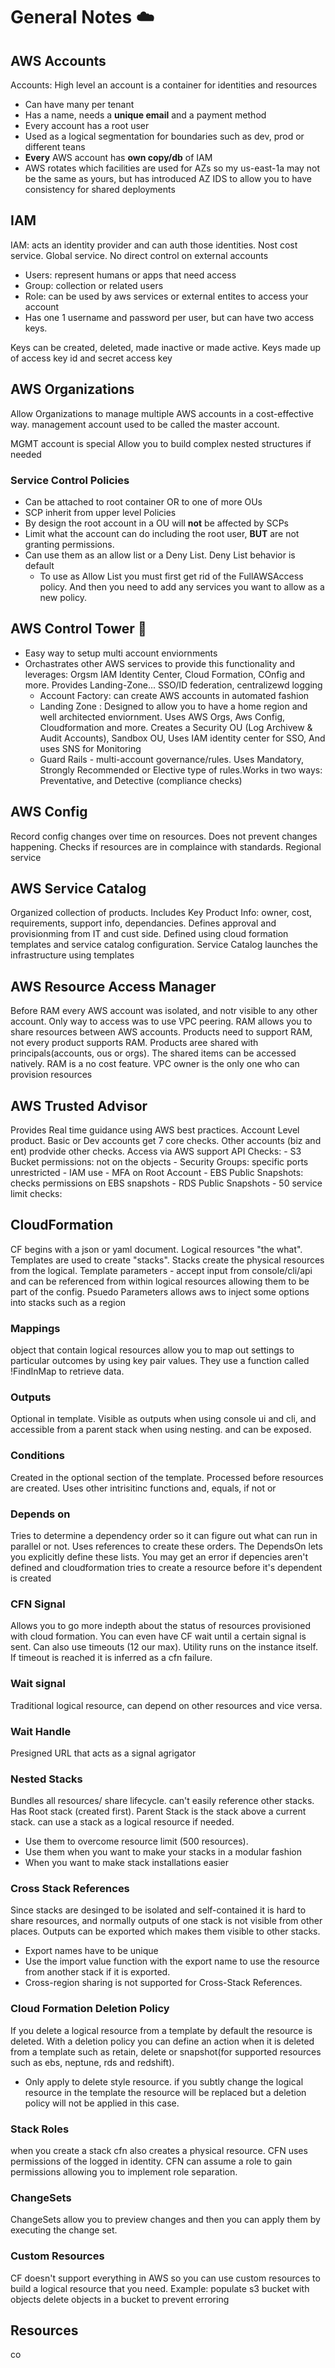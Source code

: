 # General Notes ☁️

## AWS Accounts
Accounts: High level an account is a container for identities and resources
- Can have many per tenant
- Has a name, needs a **unique email** and a payment method
- Every account has a root user
- Used as a logical segmentation for boundaries such as dev, prod or different teans
- **Every** AWS account has **own copy/db** of IAM 
- AWS rotates which facilities are used for AZs so my us-east-1a may not be the same as yours, but has introduced AZ IDS to allow you to have consistency for shared deployments 

## IAM 
IAM: acts an identity provider and can auth those identities. Nost cost service. Global service. No direct control on external accounts
- Users: represent humans or apps that need access
- Group: collection or related users
- Role:  can be used by aws services or external entites to access your account 
- Has one 1 username and password per user, but can have two access keys.

Keys can be created, deleted, made inactive or made active. Keys made up of access key id and secret access key

## AWS Organizations
Allow Organizations to manage multiple AWS accounts in a cost-effective way. management account used to be called the master account. 

MGMT account is special 
Allow you to build complex nested structures if needed

### Service Control Policies
- Can be attached to root container OR to one of more OUs
- SCP inherit from upper level Policies 
- By design the root account in a OU will **not** be affected by SCPs
- Limit what the account can do including the root user, **BUT** are not granting permissions.
- Can use them as an allow list or a Deny List. Deny List behavior is default
   - To use as Allow List you must first get rid of the FullAWSAccess policy. And then you need to add any services you want to allow as a new policy.

## AWS Control Tower 🗼
- Easy way to setup multi account enviornments
- Orchastrates other AWS services to provide this functionality and leverages: Orgsm IAM Identity Center, Cloud Formation, COnfig and more. Provides Landing-Zone... SSO/ID federation, centralizewd logging
   - Account Factory: can create AWS accounts in automated fashion 
   - Landing Zone : Designed to allow you to have a home region and well architected enviornment. Uses AWS Orgs, Aws Config, Cloudformation and more. Creates a Security OU (Log Archivew & Audit Accounts), Sandbox OU, Uses IAM identity center for SSO, And uses SNS for Monitoring
   - Guard Rails - multi-account governance/rules. Uses Mandatory, Strongly Recommended or Elective type of rules.Works in two ways: Preventative, and Detective (compliance checks)

## AWS Config
Record config changes over time on resources. Does not prevent changes happening. Checks if resources are in complaince with standards. Regional service 

## AWS Service Catalog
Organized collection of products. Includes Key Product Info: owner, cost, requirements, support info, dependancies. Defines approval and provisionming from IT and cust side. Defined using cloud formation templates and service catalog configuration. Service Catalog launches the infrastructure using templates 

## AWS Resource Access Manager
Before RAM every AWS account was isolated, and notr visible to any other account. Only way to access was to use VPC peering. RAM allows you to share resources between AWS accounts. Products need to support RAM, not every product supports RAM. Products aree shared with principals(accounts, ous or orgs). The shared items can be accessed natively. RAM is a no cost feature. VPC owner is the only one who can provision resources 

## AWS Trusted Advisor
Provides Real time guidance using AWS best practices. Account Level product. Basic or Dev accounts get 7 core checks. Other accounts (biz and ent) prodvide other checks. Access via AWS support API 
   Checks:
      - S3 Bucket permissions: not on the objects
      - Security Groups: specific ports unrestricted
      - IAM use
      - MFA on Root Account
      - EBS Public Snapshots: checks permissions on EBS snapshots 
      - RDS Public Snapshots
      - 50 service limit checks:  

## CloudFormation
CF begins with a json or yaml document. Logical resources "the what". Templates are used to create "stacks". Stacks create the physical resources from the logical. Template parameters - accept input from console/cli/api and can be referenced from within logical resources allowing them to be part of the config. Psuedo Parameters allows aws to inject some options into stacks such as a region

### Mappings
object that contain logical resources allow you to map out settings to particular outcomes by using key pair values. They use a function called !FindInMap to retrieve data. 

### Outputs 
 Optional in template. Visible as outputs when using console ui and cli, and accessible from a parent stack when using nesting. and can be exposed. 

### Conditions
Created in the optional section of the template. Processed before resources are created. Uses other intrisitinc functions and, equals, if not or

### Depends on
Tries to determine a dependency order so it can figure out what can run in parallel or not. Uses references to create these orders. The DependsOn lets you explicitly define these lists.
You may get an error if depencies aren't defined and cloudformation tries to create a resource before it's dependent is created

### CFN Signal
Allows you to go more indepth about the status of resources provisioned with cloud formation. You can even have CF wait until a certain signal is sent. Can also use timeouts (12 our max). Utility runs on the instance itself. If timeout is reached it is inferred as a cfn failure. 

### Wait signal
Traditional logical resource, can depend on other resources and vice versa. 

### Wait Handle
Presigned URL that acts as a signal agrigator 

### Nested Stacks
Bundles all resources/ share lifecycle. can't easily reference other stacks. Has Root stack (created first). Parent Stack is the stack above a current stack. can use a stack as a logical resource if needed. 
- Use them to overcome resource limit (500 resources). 
- Use them when you want to make your stacks in a modular fashion
- When you want to make stack installations easier

### Cross Stack References 
Since stacks are desinged to be isolated and self-contained it is hard to share resources, and normally outputs of one stack is not visible from other places. Outputs can be exported which makes them visible to other stacks. 
- Export names have to be unique
- Use the import value function with the export name to use the resource from another stack if it is exported.
- Cross-region sharing is not supported for Cross-Stack References.

### Cloud Formation Deletion Policy
If you delete a logical resource from a template by default the resource is deleted. With a deletion policy you can define an action when it is deleted from a template such as retain, delete or snapshot(for supported resources such as ebs, neptune, rds and redshift). 
- Only apply to delete style resource. if you subtly change the logical resource in the template the resource will be replaced but a deletion policy will not be applied in this case.

### Stack Roles
when you create a stack cfn also creates a physical resource. CFN uses permissions of the logged in identity. CFN can assume a role to gain permissions allowing you to implement role separation. 

### ChangeSets
ChangeSets allow you to preview changes and then you can apply them by executing the change set.

### Custom Resources
CF doesn't support everything in AWS so you can use custom resources to build a logical resource that you need.
   Example:
      populate s3 bucket with objects
      delete objects in a bucket to prevent erroring


## Resources
co